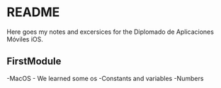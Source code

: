 # README


Here goes my notes and excersices for the Diplomado de Aplicaciones Móviles iOS.

## FirstModule
-MacOS - We learned some os
-Constants and variables
-Numbers

